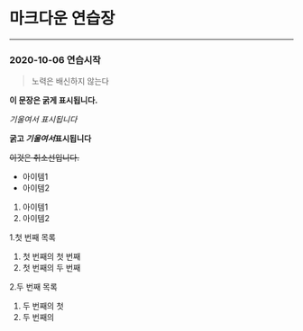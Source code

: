 # 마크다운 연습장
---
### 2020-10-06 연습시작

> 노력은 배신하지 않는다

**이 문장은 굵게 표시됩니다.**

*기울여서 표시됩니다*

**굵고 *기울여서*표시됩니다**

~~이것은 취소선입니다.~~

* 아이템1
* 아이템2

1. 아이템1
2. 아이템2

1.첫 번째 목록
  1. 첫 번째의 첫 번째
  2. 첫 번째의 두 번째
  
2.두 번째 목록
  1. 두 번째의 첫
  2. 두 번째의 
